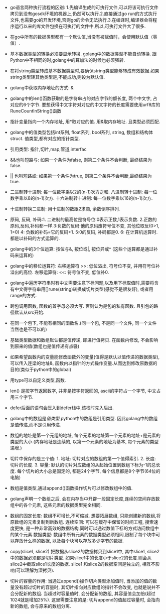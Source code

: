 - go语言两种执行流程的区别:
1.先编译生成的可执行文件,可以将该可执行文件拷贝到没有gosdk环境的机器上,仍然可以执行.2.直接通过go run的方式执行文件,也需要go的开发环境,否则go的命令无法执行.3.在编译时,编译器会将程序运行以来的库文件包换在可执行的文件中,所以,可执行文件大了很多.

- 在go中所有的数据类型都有一个默认值,当没有被赋值时，会使用默认值（零值）.

- 基本数据类型的转换必须要显示转换. golang中的数据类型不能自动转换. 跟Python中不相同的时,golang中的算加法的时候也必须强转. 

- 在将string类型转成基本数据类型时,要确保string类型能够转成有效数据.如果string类型转其他类型是,不能成功,则设为默认值.

- golang中获取内存地址的方式: &

- golang中的len()函数获取的是字符串占的对应字节的额长度, 两个中文字, 占对应的6个字节. 要想获得中文字符对对应的中文字符的长度需要使用urf8库的RuneCountInString()函数

- 指针变量指向一个内存地址, 用*取对应的值. 用&取内存地址. 且类型必须匹配.

- golang中的值类型包括int系列, float系列, bool系列, string, 数组和结构体struct. 值类型,都有对应的指针类型.

- 引用类型: 指针,切片,map,管道,interfac

- &&也叫短路与: 如果一个条件为false, 则第二个条件不会判断, 最终结果为false.

- || 也叫短路或: 如果第一个条件为true, 则第二个条件不会判断,最终结果为true.

- 二进制转十进制: 每一位数字乘以2的(n-1)次方之和. 八进制转十进制: 每一位数字乘以8的(n-1)次方. 十六进制转十进制: 每一位数字乘以16的(n-1)次方.


- 十进制转换二进制: 用十进制的数跟2求商, 余数倒序排列.

- 原码, 反码, 补码:1. 二进制的最高位是符号位:0表示正数,1表示负数.  2.正数的原码,反码,补码都一样.3:负数的反码:他的原码废符号位不变, 其他位取反(0>1, 1>0) 4: 负数的补码=它的反码+1.   5:0的反码, 补码都是0.  6: 在计算机运算时.都是以补码的方式运算的. 


- golang中的3个位运算: 按位与&, 按位或|, 按位异或^ (这些个运算都是通过补码来运算的)
- golang中的移位运算符: 右移运算符 >>: 低位溢出, 符号位不变, 并用符号位补溢出的高位. 左移运算符: <<: 符号位不变, 低位补0.
- golang中遍历字符串时有中文需要注意下标问题,以及用下标取值时,需要将含有中文得字符串用[]rune(string)转换成切片类型(感觉不是很友好), 或者用 range的方式.
- 跨包调用函数, 函数的首字母必须大写. 否则认为是包的私有函数. 且引包的路径默认从src开始.
- 在同一个包下, 不能有相同的函数名.(同一个包, 不是同一个文件, 同一个文件当然也是不可以的)
- 基础类型数据和数组默认都是值传递, 即进行值拷贝. 在函数内修改, 不会影响到原来的值(数组也是值传递有点骚)
- 如果希望函数内的变量能修改函数外的变量(值得是默认以值传递的数据类型),可以传入连梁的地址&, 函数内以指针的方式操作变量.从而达到修改原数据的目的(类似于python中的global)
- 用type可以自定义类型,函数.
- len() 是按字节返回数字, 并非是按字符返回的, ascii的字符占一个字节, 中文占用三个字节.
- defer后面的语句会压入到defer栈中,该栈时先入后出.
- golang中的数组是*值类型*,python中的数组是引用类型. 因此golang中的数组是值传递,而不是引用传递.
- 数组的地址是第一个元组的地址, 每个元素的地址第一个元素的地址+是元素的类型的大小.(内存地址是连续的, 以第一个元素的地址为基本, 每个元素的类型递增.)
- 切片中保存的是三个值: 1. 地址: 切片对应的数组的第一个值得索引. 2. 长度: 切片的长度. 3. 容量: 默认的切片对应数组的从起始位置到数组下标为-1的总长度.
每个切片的大小总是固定的, 都是24个字节, 每个信息都是8个字节(64位的电脑)
- 数组是值类型,通过append()函数操作切片可以修改数组中的值.
- golang声明一个数组之后, 会在内存当中开辟一段固定长度,连续的空间存放数组中的各个元素, 这些元素的数据类型完全相同.
- 数组的固定长度: 数组不可增长,不可缩减. 想要拓展数组, 只能创建新的数组,将原数组的元素复制到新数组. 连续空间: 可以在缓存中保留的时间工程, 搜索速度更快, 是一种非常高效的数据结构,同时可以通过数值下标的方式访问数组中的某个元素.数据类型: 数组中所有元素的数据类型必须相同,限制了每个块中可以存放什么样的数据, 以及每个块可以存放多少字节的数据.
- copy(slice1, slice2) 把数据从slice2的数据拷贝到slice1中, 其中slice1, slice2中的数据必须都是切片类型. 如果slice1中的长度小于slice2的长度.则会从slice2中截取slice1长度的数据. slice1 和slice2的数据空间是独立的, 相互不影响(可以理解为深拷贝).
- 切片的容量的作用: 当通过append()操作切片类型添加值时, 当添加的值的数量没有超过切片的容量时, 其切片指向对应数组的指针不会改变, 也就是说并不会分配新的数组. 当超过时容量值时, 会分配新的数组, 其容量值会加倍(超过1024就是增加25%).  这里需要注意的是: 切片append的值超过容量时, 会指向新的数组, 会与原来的数组分离. 


